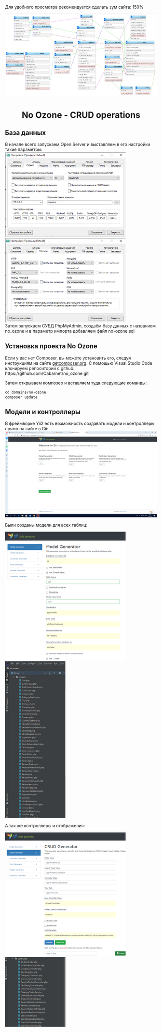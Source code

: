 Для удобного просмотра рекомендуется сделать зум сайта: 150%
<p align="center">
    <img src="FOR_READ_ME/DB.png">
    <h1 align="center">No Ozone - CRUD operations</h1>
</p>

<h2>База данных</h2>
В начале всего запускаем Open Server и выставляем в его настройки такие параметры:
<br>
<div>
<img style="display: inline-block;" src="FOR_READ_ME/1.png" width="400px"> 
<img style="display: inline-block;" src="FOR_READ_ME/2.png" width="400px">
</div>
Затем запускаем СУБД PhpMyAdmin, создаём базу данных с названием no_ozone и в параметр импорта добавляем файл no-ozone.sql

<h2>Установка проекта No Ozone</h2>
<p>Если у вас нет Composer, вы можете установить его, следуя инструкциям на сайте <a href="http://getcomposer.org/doc/00-intro.md#installation-nix">getcomposer.org</a>.
С помощью Visual Studio Code клонируем репоситорий с github: https://github.com/Cabarnet/no_ozone.git</p>

Затем открываем композер и вставляем туда следующие команды:
~~~
cd domains/no-ozone
composer update
~~~

<h2>Модели и контроллеры</h2>
В фреймворке Yii2 есть возможность создавать модели и контроллеры прямо на сайте в Gii:
<img src="FOR_READ_ME/Gii.png">

<p>Были созданы модели для всех таблиц:
    <div>
<img style="display: inline-block;" src="FOR_READ_ME/3.png" width="400px"> 
<img style="display: inline-block;" src="FOR_READ_ME/models.png" width="200px">
    </div>
</p>
<p>А так же контроллеры и отображения:
    <div>
<img style="display: inline-block;" src="FOR_READ_ME/4.png" width="400px"> 
<img style="display: inline-block;" src="FOR_READ_ME/5.png" width="200px">
    </div>
</p>

